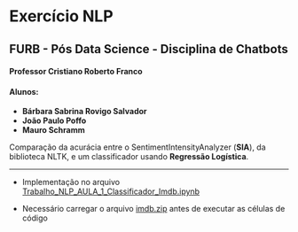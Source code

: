 # Exercício NLP
## FURB - Pós Data Science - Disciplina de Chatbots 
#### Professor Cristiano Roberto Franco
#### Alunos: 
 - **Bárbara Sabrina Rovigo Salvador** 
 - **João Paulo Poffo** 
 - **Mauro Schramm**
 
Comparação da acurácia entre o SentimentIntensityAnalyzer (**SIA**), da biblioteca NLTK, e um classificador usando  **Regressão Logística**.


-----
* Implementação no arquivo [Trabalho_NLP_AULA_1_Classificador_Imdb.ipynb](Trabalho_NLP_AULA_1_Classificador_Imdb.ipynb)

* Necessário carregar o arquivo [imdb.zip](imdb.zip) antes de executar as células de código
